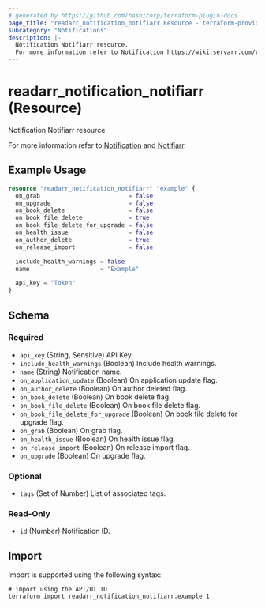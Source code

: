 ```yaml
---
# generated by https://github.com/hashicorp/terraform-plugin-docs
page_title: "readarr_notification_notifiarr Resource - terraform-provider-readarr"
subcategory: "Notifications"
description: |-
  Notification Notifiarr resource.
  For more information refer to Notification https://wiki.servarr.com/readarr/settings#connect and Notifiarr https://wiki.servarr.com/readarr/supported#notifiarr.
---
```


# readarr_notification_notifiarr (Resource)

<!-- subcategory:Notifications -->Notification Notifiarr resource.
For more information refer to [Notification](https://wiki.servarr.com/readarr/settings#connect) and [Notifiarr](https://wiki.servarr.com/readarr/supported#notifiarr).

## Example Usage

```terraform
resource "readarr_notification_notifiarr" "example" {
  on_grab                         = false
  on_upgrade                      = false
  on_book_delete                  = false
  on_book_file_delete             = true
  on_book_file_delete_for_upgrade = false
  on_health_issue                 = false
  on_author_delete                = true
  on_release_import               = false

  include_health_warnings = false
  name                    = "Example"

  api_key = "Token"
}
```

<!-- schema generated by tfplugindocs -->
## Schema

### Required

- `api_key` (String, Sensitive) API Key.
- `include_health_warnings` (Boolean) Include health warnings.
- `name` (String) Notification name.
- `on_application_update` (Boolean) On application update flag.
- `on_author_delete` (Boolean) On author deleted flag.
- `on_book_delete` (Boolean) On book delete flag.
- `on_book_file_delete` (Boolean) On book file delete flag.
- `on_book_file_delete_for_upgrade` (Boolean) On book file delete for upgrade flag.
- `on_grab` (Boolean) On grab flag.
- `on_health_issue` (Boolean) On health issue flag.
- `on_release_import` (Boolean) On release import flag.
- `on_upgrade` (Boolean) On upgrade flag.

### Optional

- `tags` (Set of Number) List of associated tags.

### Read-Only

- `id` (Number) Notification ID.

## Import

Import is supported using the following syntax:

```shell
# import using the API/UI ID
terraform import readarr_notification_notifiarr.example 1
```
